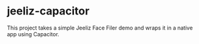 # jeeliz-capacitor
This project takes a simple Jeeliz Face Filer demo and wraps it in a native app using Capacitor. 
